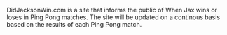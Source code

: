 DidJacksonWin.com is a site that informs the public of When Jax wins or loses in Ping Pong matches. The site will be updated on a continous basis based on the results of each Ping Pong match.  
